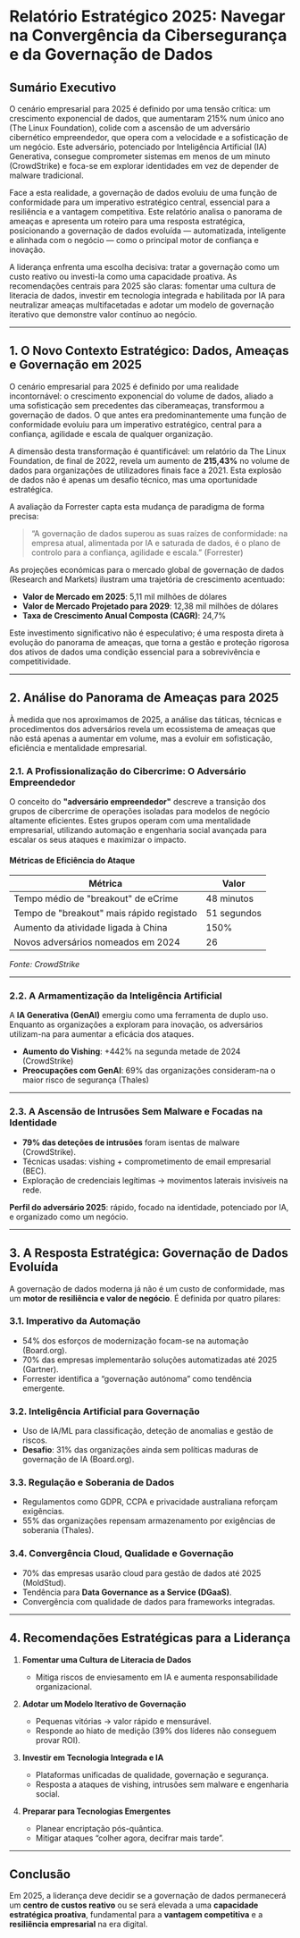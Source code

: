 # Relatório Estratégico 2025: Navegar na Convergência da Cibersegurança e da Governação de Dados

## Sumário Executivo

O cenário empresarial para 2025 é definido por uma tensão crítica: um crescimento exponencial de dados, que aumentaram 215% num único ano (The Linux Foundation), colide com a ascensão de um adversário cibernético empreendedor, que opera com a velocidade e a sofisticação de um negócio. Este adversário, potenciado por Inteligência Artificial (IA) Generativa, consegue comprometer sistemas em menos de um minuto (CrowdStrike) e foca-se em explorar identidades em vez de depender de malware tradicional.

Face a esta realidade, a governação de dados evoluiu de uma função de conformidade para um imperativo estratégico central, essencial para a resiliência e a vantagem competitiva. Este relatório analisa o panorama de ameaças e apresenta um roteiro para uma resposta estratégica, posicionando a governação de dados evoluída — automatizada, inteligente e alinhada com o negócio — como o principal motor de confiança e inovação.

A liderança enfrenta uma escolha decisiva: tratar a governação como um custo reativo ou investi-la como uma capacidade proativa. As recomendações centrais para 2025 são claras: fomentar uma cultura de literacia de dados, investir em tecnologia integrada e habilitada por IA para neutralizar ameaças multifacetadas e adotar um modelo de governação iterativo que demonstre valor contínuo ao negócio.

---

## 1. O Novo Contexto Estratégico: Dados, Ameaças e Governação em 2025

O cenário empresarial para 2025 é definido por uma realidade incontornável: o crescimento exponencial do volume de dados, aliado a uma sofisticação sem precedentes das ciberameaças, transformou a governação de dados. O que antes era predominantemente uma função de conformidade evoluiu para um imperativo estratégico, central para a confiança, agilidade e escala de qualquer organização. 

A dimensão desta transformação é quantificável: um relatório da The Linux Foundation, de final de 2022, revela um aumento de **215,43%** no volume de dados para organizações de utilizadores finais face a 2021. Esta explosão de dados não é apenas um desafio técnico, mas uma oportunidade estratégica.

A avaliação da Forrester capta esta mudança de paradigma de forma precisa:

> “A governação de dados superou as suas raízes de conformidade: na empresa atual, alimentada por IA e saturada de dados, é o plano de controlo para a confiança, agilidade e escala.” (Forrester)

As projeções económicas para o mercado global de governação de dados (Research and Markets) ilustram uma trajetória de crescimento acentuado:

- **Valor de Mercado em 2025**: 5,11 mil milhões de dólares  
- **Valor de Mercado Projetado para 2029**: 12,38 mil milhões de dólares  
- **Taxa de Crescimento Anual Composta (CAGR)**: 24,7%  

Este investimento significativo não é especulativo; é uma resposta direta à evolução do panorama de ameaças, que torna a gestão e proteção rigorosa dos ativos de dados uma condição essencial para a sobrevivência e competitividade.

---

## 2. Análise do Panorama de Ameaças para 2025

À medida que nos aproximamos de 2025, a análise das táticas, técnicas e procedimentos dos adversários revela um ecossistema de ameaças que não está apenas a aumentar em volume, mas a evoluir em sofisticação, eficiência e mentalidade empresarial.

### 2.1. A Profissionalização do Cibercrime: O Adversário Empreendedor

O conceito do **"adversário empreendedor"** descreve a transição dos grupos de cibercrime de operações isoladas para modelos de negócio altamente eficientes. Estes grupos operam com uma mentalidade empresarial, utilizando automação e engenharia social avançada para escalar os seus ataques e maximizar o impacto.

#### Métricas de Eficiência do Ataque

| Métrica                                    | Valor     |
|--------------------------------------------|-----------|
| Tempo médio de "breakout" de eCrime        | 48 minutos |
| Tempo de "breakout" mais rápido registado  | 51 segundos |
| Aumento da atividade ligada à China        | 150%       |
| Novos adversários nomeados em 2024         | 26         |

*Fonte: CrowdStrike*

---

### 2.2. A Armamentização da Inteligência Artificial

A **IA Generativa (GenAI)** emergiu como uma ferramenta de duplo uso. Enquanto as organizações a exploram para inovação, os adversários utilizam-na para aumentar a eficácia dos ataques.

- **Aumento do Vishing**: +442% na segunda metade de 2024 (CrowdStrike)  
- **Preocupações com GenAI**: 69% das organizações consideram-na o maior risco de segurança (Thales)  

---

### 2.3. A Ascensão de Intrusões Sem Malware e Focadas na Identidade

- **79% das deteções de intrusões** foram isentas de malware (CrowdStrike).  
- Técnicas usadas: vishing + comprometimento de email empresarial (BEC).  
- Exploração de credenciais legítimas → movimentos laterais invisíveis na rede.  

**Perfil do adversário 2025**: rápido, focado na identidade, potenciado por IA, e organizado como um negócio.

---

## 3. A Resposta Estratégica: Governação de Dados Evoluída

A governação de dados moderna já não é um custo de conformidade, mas um **motor de resiliência e valor de negócio**. É definida por quatro pilares:

### 3.1. Imperativo da Automação
- 54% dos esforços de modernização focam-se na automação (Board.org).  
- 70% das empresas implementarão soluções automatizadas até 2025 (Gartner).  
- Forrester identifica a “governação autónoma” como tendência emergente.  

### 3.2. Inteligência Artificial para Governação
- Uso de IA/ML para classificação, deteção de anomalias e gestão de riscos.  
- **Desafio**: 31% das organizações ainda sem políticas maduras de governação de IA (Board.org).  

### 3.3. Regulação e Soberania de Dados
- Regulamentos como GDPR, CCPA e privacidade australiana reforçam exigências.  
- 55% das organizações repensam armazenamento por exigências de soberania (Thales).  

### 3.4. Convergência Cloud, Qualidade e Governação
- 70% das empresas usarão cloud para gestão de dados até 2025 (MoldStud).  
- Tendência para **Data Governance as a Service (DGaaS)**.  
- Convergência com qualidade de dados para frameworks integradas.  

---

## 4. Recomendações Estratégicas para a Liderança

1. **Fomentar uma Cultura de Literacia de Dados**  
   - Mitiga riscos de enviesamento em IA e aumenta responsabilidade organizacional.  

2. **Adotar um Modelo Iterativo de Governação**  
   - Pequenas vitórias → valor rápido e mensurável.  
   - Responde ao hiato de medição (39% dos líderes não conseguem provar ROI).  

3. **Investir em Tecnologia Integrada e IA**  
   - Plataformas unificadas de qualidade, governação e segurança.  
   - Resposta a ataques de vishing, intrusões sem malware e engenharia social.  

4. **Preparar para Tecnologias Emergentes**  
   - Planear encriptação pós-quântica.  
   - Mitigar ataques “colher agora, decifrar mais tarde”.  

---

## Conclusão

Em 2025, a liderança deve decidir se a governação de dados permanecerá um **centro de custos reativo** ou se será elevada a uma **capacidade estratégica proativa**, fundamental para a **vantagem competitiva** e a **resiliência empresarial** na era digital.
